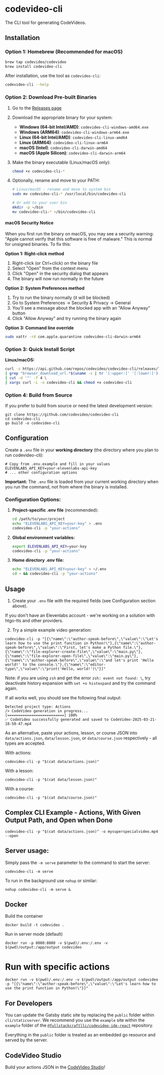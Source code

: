 # codevideo-cli

The CLI tool for generating CodeVideos.

## Installation

### Option 1: Homebrew (Recommended for macOS)

```bash
brew tap codevideo/codevideo
brew install codevideo-cli
```

After installation, use the tool as `codevideo-cli`:

```bash
codevideo-cli --help
```

### Option 2: Download Pre-built Binaries

1. Go to the [Releases page](https://github.com/codevideo/codevideo-cli/releases)
2. Download the appropriate binary for your system:
   - **Windows (64-bit Intel/AMD)**: `codevideo-cli-windows-amd64.exe`
   - **Windows (ARM64)**: `codevideo-cli-windows-arm64.exe`
   - **Linux (64-bit Intel/AMD)**: `codevideo-cli-linux-amd64`
   - **Linux (ARM64)**: `codevideo-cli-linux-arm64`
   - **macOS (Intel)**: `codevideo-cli-darwin-amd64`
   - **macOS (Apple Silicon)**: `codevideo-cli-darwin-arm64`

3. Make the binary executable (Linux/macOS only):
   ```bash
   chmod +x codevideo-cli-*
   ```

4. Optionally, rename and move to your PATH:
   ```bash
   # Linux/macOS - rename and move to system bin
   sudo mv codevideo-cli-* /usr/local/bin/codevideo-cli
   
   # Or add to your user bin
   mkdir -p ~/bin
   mv codevideo-cli-* ~/bin/codevideo-cli
   ```

#### macOS Security Notice

When you first run the binary on macOS, you may see a security warning: "Apple cannot verify that this software is free of malware." This is normal for unsigned binaries. To fix this:

**Option 1: Right-click method**
1. Right-click (or Ctrl+click) on the binary file
2. Select "Open" from the context menu
3. Click "Open" in the security dialog that appears
4. The binary will now run normally in the future

**Option 2: System Preferences method**
1. Try to run the binary normally (it will be blocked)
2. Go to System Preferences → Security & Privacy → General
3. You'll see a message about the blocked app with an "Allow Anyway" button
4. Click "Allow Anyway" and try running the binary again

**Option 3: Command line override**
```bash
sudo xattr -rd com.apple.quarantine codevideo-cli-darwin-arm64
```

### Option 3: Quick Install Script

**Linux/macOS:**
```bash
curl -s https://api.github.com/repos/codevideo/codevideo-cli/releases/latest \
| grep "browser_download_url.*$(uname -s | tr '[:upper:]' '[:lower:]')-$(uname -m)" \
| cut -d '"' -f 4 \
| xargs curl -L -o codevideo-cli && chmod +x codevideo-cli
```

### Option 4: Build from Source

If you prefer to build from source or need the latest development version:

```shell
git clone https://github.com/codevideo/codevideo-cli
cd codevideo-cli
go build -o codevideo-cli
```

## Configuration

Create a `.env` file in your **working directory** (the directory where you plan to run codevideo-cli):

```env
# Copy from .env.example and fill in your values
ELEVENLABS_API_KEY=your-elevenlabs-api-key
# ... other configuration options
```

**Important:** The `.env` file is loaded from your current working directory when you run the command, not from where the binary is installed.

### Configuration Options:

1. **Project-specific .env file** (recommended):
   ```bash
   cd /path/to/your/project
   echo "ELEVENLABS_API_KEY=your-key" > .env
   codevideo-cli -p "your-actions"
   ```

2. **Global environment variables:**
   ```bash
   export ELEVENLABS_API_KEY=your-key
   codevideo-cli -p "your-actions"
   ```

3. **Home directory .env file:**
   ```bash
   echo "ELEVENLABS_API_KEY=your-key" > ~/.env
   cd ~ && codevideo-cli -p "your-actions"
   ```

## Usage
1. Create your `.env` file with the required fields (see Configuration section above).

If you don't have an Elevenlabs account - we're working on a solution with htgo-tts and other providers.

2. Try a simple example video generation:

```shell
codevideo-cli -p "[{\"name\":\"author-speak-before\",\"value\":\"Let's learn how to use the print function in Python!\"},{\"name\":\"author-speak-before\",\"value\":\"First, let's make a Python file.\"},{\"name\":\"file-explorer-create-file\",\"value\":\"main.py\"},{\"name\":\"file-explorer-open-file\",\"value\":\"main.py\"},{\"name\":\"author-speak-before\",\"value\":\"and let's print 'Hello world!' to the console.\"},{\"name\":\"editor-type\",\"value\":\"print('Hello, world!')\"}]"
```

Note: if you are using `zsh` and get the error `zsh: event not found: \`, try deactivate history expansion with `set +o histexpand` and try the command again.

If all works well, you should see the following final output:

```shell
Detected project type: Actions
/> CodeVideo generation in progress...
[==========================] 100% 
✅ CodeVideo successfully generated and saved to CodeVideo-2025-03-21-18-58-47.mp4
```

As an alternative, paste your actions, lesson, or course JSON into `data/actions.json`, `data/lesson.json`, or `data/course.json` respectively - all types are accepted.

With actions:

```shell
codevideo-cli -p "$(cat data/actions.json)"
```

With a lesson:

```shell
codevideo-cli -p "$(cat data/lesson.json)"
```

With a course:

```shell
codevideo-cli -p "$(cat data/course.json)"
```

## Complex CLI Example - Actions, With Given Output Path, and Open when Done

```shell
codevideo-cli -p "$(cat data/actions.json)" -o mysuperspecialvideo.mp4 --open
```

## Server usage:

Simply pass the `-m serve` parameter to the command to start the server:

```shell
codevideo-cli -m serve
```

To run in the background use `nohup` or similar:

```shell
nohup codevideo-cli -m serve &
```

## Docker 

Build the container

```shell
docker build -t codevideo .
```

Run in server mode (default)

```shell
docker run -p 8080:8080 -v $(pwd)/.env:/.env -v $(pwd)/output:/app/output codevideo
```

# Run with specific actions

```shell
docker run -v $(pwd)/.env:/.env -v $(pwd)/output:/app/output codevideo -p "[{\"name\":\"author-speak-before\",\"value\":\"Let's learn how to use the print function in Python!\"}]"
```

## For Developers

You can update the Gatsby static site by replacing the `public` folder within `cli/staticserver`. We recommend you use the `example` site within the `example` folder of the [`@fullstackcraftllc/codevideo-ide-react`](https://github.com/codevideo/codevideo-ide-react) repository.

Everything in the `public` folder is treated as an embedded go resource and served by the server.

## CodeVideo Studio

Build your actions JSON in the [CodeVideo Studio](https://studio.codevideo.io)!
